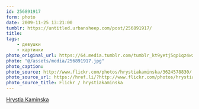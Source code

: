 ```yaml
---
id: 256891917
form: photo
date: 2009-11-25 13:21:00
tumblr: https://untitled.urbansheep.com/post/256891917/
title:
tags:
    - девушки
    - картинки
photo_original_url: https://64.media.tumblr.com/tumblr_kt9yetj5qp1qz4wzio1_500.jpg
photo: "@/assets/media/256891917.jpg"
photo_caption:
photo_source: http://www.flickr.com/photos/hrystiakaminska/3624578830/
photo_source_url: https://href.li/?http://www.flickr.com/photos/hrystiakaminska/3624578830/
photo_source_title: Flickr / hrystiakaminska
---
```


<p><a href="http://www.flickr.com/photos/hrystiakaminska/3624578830/">Hrystia Kaminska</a></p>

